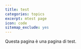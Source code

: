 ```yaml
---
title: test
categories: topics
excerpt: mtest page
icon: code
sitemap_exclude: yes
---
```



Questa pagina è una pagina di test.
